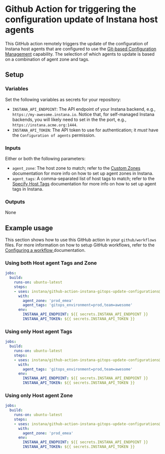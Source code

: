 # Github Action for triggering the configuration update of Instana host agents

This GitHub action remotely triggers the update of the configuration of Instana host agents that are configured to use the [Git-based Configuration Management](https://www.instana.com/docs/setup_and_manage/host_agent/configuration/git_ops) capability.
The selection of which agents to update is based on a combination of agent zone and tags.

## Setup

### Variables

Set the following variables as secrets for your repository:

- `INSTANA_API_ENDPOINT`: The API endpoint of your Instana backend, e.g., `https://my-awesome.instana.io`. Notice that, for self-managed Instana backends, you will likely need to set in the the port, e.g., `https://instana.acme.org:1444`.
- `INSTANA_API_TOKEN`: The API token to use for authentication; it _must_ have the `Configuration of agents` permission.

### Inputs

Either or both the following parameters:

- `agent_zone`: The host zone to match; refer to the [Custom Zones](https://www.instana.com/docs/setup_and_manage/host_agent/configuration#custom-zones) documentation for more info on how to set up agent zones in Instana.
- `agent_tags`: A comma-separated list of host tags to match; refer to the [Specify Host Tags](https://www.instana.com/docs/setup_and_manage/host_agent/configuration#specify-host-tags) documentation for more info on how to set up agent tags in Instana.

### Outputs

None

## Example usage

This section shows how to use this GitHub action in your `github/workflows` files.
For more information on how to setup GitHub workflows, refer to the [Configuring a workflow
](https://docs.github.com/en/actions/configuring-and-managing-workflows/configuring-a-workflow) documentation.

### Using both Host agent Tags and Zone

```yaml
jobs:
  build:
    runs-on: ubuntu-latest
    steps:
    - uses: instana/github-action-instana-gitops-update-configurations@v1.0.0
      with:
        agent_zone: 'prod_emea'
        agent_tags: 'gitops_environment=prod,team=awesome'
      env:
        INSTANA_API_ENDPOINT: ${{ secrets.INSTANA_API_ENDPOINT }}
        INSTANA_API_TOKEN: ${{ secrets.INSTANA_API_TOKEN }}
```

### Using only Host agent Tags

```yaml
jobs:
  build:
    runs-on: ubuntu-latest
    steps:
    - uses: instana/github-action-instana-gitops-update-configurations@v1.0.0
      with:
        agent_tags: 'gitops_environment=prod,team=awesome'
      env:
        INSTANA_API_ENDPOINT: ${{ secrets.INSTANA_API_ENDPOINT }}
        INSTANA_API_TOKEN: ${{ secrets.INSTANA_API_TOKEN }}
```

### Using only Host agent Zone

```yaml
jobs:
  build:
    runs-on: ubuntu-latest
    steps:
    - uses: instana/github-action-instana-gitops-update-configurations@v1.0.0
      with:
        agent_zone: 'prod_emea'
      env:
        INSTANA_API_ENDPOINT: ${{ secrets.INSTANA_API_ENDPOINT }}
        INSTANA_API_TOKEN: ${{ secrets.INSTANA_API_TOKEN }}
```
